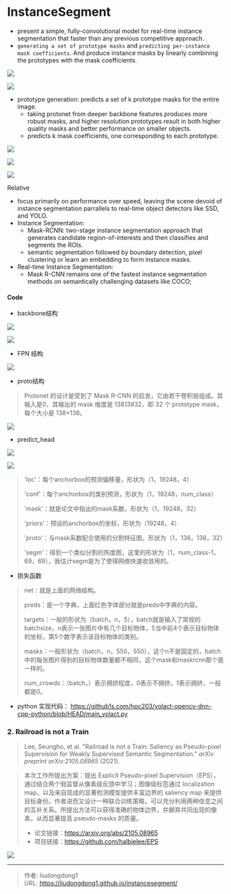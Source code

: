 # InstanceSegment


- present a simple, fully-convolutional model for real-time instance segmentation that faster than any previous competitive approach.
- `generating a set of prototype masks` and `predicting per-instance mask coefficients`. And produce instance masks by linearly combining the prototypes with the mask coefficients.

![](https://lddpicture.oss-cn-beijing.aliyuncs.com/picture/image-20210308002640634.png)

![](https://lddpicture.oss-cn-beijing.aliyuncs.com/picture/image-20210308003525274.png)

- prototype generation: predicts a set of k prototype masks for the entire image.
  - taking protonet from deeper backbone features produces more robust masks, and higher resolution prototypes result in both higher quality masks and better performance on smaller objects.
  - predicts k mask coefficients, one corresponding to each prototype.

![](https://lddpicture.oss-cn-beijing.aliyuncs.com/picture/image-20210308090006101.png)

![](https://lddpicture.oss-cn-beijing.aliyuncs.com/picture/image-20210308091343761.png)

![](https://lddpicture.oss-cn-beijing.aliyuncs.com/picture/image-20210308091420813.png)

Relative

- focus primarily on performance over speed, leaving the scene devoid of instance segmentation parrallels to real-time object detectors like SSD, and YOLO.
- Instance Segmentation: 
  - Mask-RCNN: two-stage instance segmentation approach that generates candidate region-of-interests and then classifies and segments the ROIs.
  - semantic segmentation followed by boundary detection, pixel clustering or learn an embedding to form instance masks.
- Real-time Instance Segmentation:
  - Mask R-CNN remains one of the fastest instance segmentation methods on semantically challenging datasets like COCO;

#### Code

- backbone结构

![](https://lddpicture.oss-cn-beijing.aliyuncs.com/picture/image-20210308093910226.png)

![](https://lddpicture.oss-cn-beijing.aliyuncs.com/picture/image-20210308092221562.png)

- FPN 结构

![](https://lddpicture.oss-cn-beijing.aliyuncs.com/picture/image-20210308092453440.png)

- proto结构

> Protonet 的设计是受到了 Mask R-CNN 的启发，它由若干卷积层组成。其输入是0，其输出的 mask 维度是 138*138*32，即 32 个 prototype mask，每个大小是 138*138。

![](https://lddpicture.oss-cn-beijing.aliyuncs.com/picture/20200120163709273.png)

- predict_head

![](https://lddpicture.oss-cn-beijing.aliyuncs.com/picture/image-20210308094136106.png)

![](https://lddpicture.oss-cn-beijing.aliyuncs.com/picture/20200120172944570.png)

> 'loc'：每个anchorbox的预测偏移量，形状为（1，19248，4）
>
> 'conf'：每个anchorbox的类别预测，形状为（1，19248，num_class）
>
> 'mask'：就是论文中指出的mask系数，形状为（1，19248，32）
>
> 'priors'：预设的anchorbox的坐标，形状为（19248，4）
>
> 'proto'：与mask系数配合使用的分割特征图，形状为（1，138，138，32）
>
> 'segm'：得到一个类似分割的热度图，这里的形状为（1，num_class-1，69，69），我估计segm是为了使得网络快速收敛用的。

- 损失函数

> net：就是上面的网络结构。
>
> preds：是一个字典，上面红色字体部分就是preds中字典的内容。
>
> targets：一般的形状为（batch，n，5），batch就是输入了常规的batchsize，n表示一张图片中有几个目标物体，5当中前4个表示目标物体的坐标，第5个数字表示该目标物体的类别。
>
> masks：一般形状为（batch，n，550，550），这个n不是固定的，batch中的每张图片得到的目标物体数量都不相同，这个mask和maskrcnn那个是一样的。
>
> num_crowds：（batch，）表示拥挤程度，0表示不拥挤，1表示拥挤，一般都是0。

- python 实现代码： https://github1s.com/hpc203/yolact-opencv-dnn-cpp-python/blob/HEAD/main_yolact.py


### 2. Railroad is not a Train

> Lee, Seungho, et al. "Railroad is not a Train: Saliency as Pseudo-pixel Supervision for Weakly Supervised Semantic Segmentation." *arXiv preprint arXiv:2105.08965* (2021).

> 本次工作所提出方案：提出 Explicit Pseudo-pixel Supervision（EPS），通过结合两个弱监督从像素级反馈中学习；图像级标签通过 localization map，以及来自现成的显著检测模型提供丰富边界的 saliency map 来提供目标身份。作者进而又设计一种联合训练策略，可以充分利用两种信息之间的互补关系。所提出方法可以获得准确的物体边界，并摒弃共同出现的像素，从而显著提高 pseudo-masks 的质量。
>
> - 论文链接：https://arxiv.org/abs/2105.08965
> - 项目链接：https://github.com/halbielee/EPS

![](https://lddpicture.oss-cn-beijing.aliyuncs.com/picture/image-20210528104226031.png)

---

> 作者: liudongdong1  
> URL: https://liudongdong1.github.io/instancesegment/  

